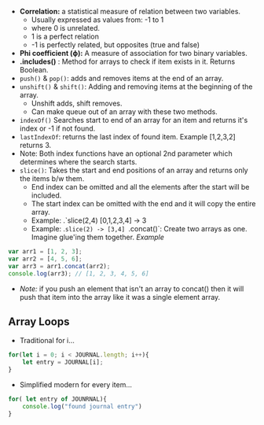 - **Correlation:** a statistical measure of relation between two variables.
	- Usually expressed as values from: -1 to 1
	- where 0 is unrelated. 
	- 1 is a perfect relation 
	- -1 is perfectly related, but opposites (true and false)
-  **Phi coefficient (ϕ):** A measure of association for two binary variables.
- **.includes()** : Method for arrays to check if item exists in it. Returns Boolean.
- `push()` & `pop()`: adds and removes items at the end of an array.
- `unshift()` & `shift()`: Adding and removing items at the beginning of the array. 
	- Unshift adds, shift removes. 
	- Can make queue out of an array with these two methods. 
- `indexOf()` Searches start to end of an array for an item and returns it's index or -1 if not found. 
- `lastIndexOf`: returns the last index of found item. Example [1,2,3,2] returns 3.
- Note: Both index functions have an optional 2nd parameter which determines where the search starts.
- `slice()`: Takes the start and end positions of an array and returns only the items b/w them. 
	- End index can be omitted and all the elements after the start will be included. 
	- The start index can be omitted with the end and it will copy the entire array. 
	- Example: .`slice(2,4) [0,1,2,3,4] -> 3
	- Example: .`slice(2) -> [3,4]
`.concat()`: Create two arrays as one. Imagine glue'ing them together.
*Example*
```javascript 
var arr1 = [1, 2, 3]; 
var arr2 = [4, 5, 6]; 
var arr3 = arr1.concat(arr2); 
console.log(arr3); // [1, 2, 3, 4, 5, 6]
```
- *Note:* if you push an element that isn't an array to concat() then it will push that item into the array like it was a single element array. 
## Array Loops 
- Traditional for i...
```javascript
for(let i = 0; i < JOURNAL.length; i++){
	let entry = JOURNAL[i];
}
```
- Simplified modern for every item...
```javascript
for( let entry of JOUNRNAL){
	console.log("found journal entry")
}
```
